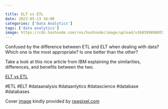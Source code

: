 ```yaml
---

title: ELT vs ETL
date: 2023-05-13 16:00
categories: ['Data Analytics']
tags: ['data analytics']
image: https://cdn.hashnode.com/res/hashnode/image/upload/v1683998980555/469ea18b-0468-4f81-b4f6-9161778a7347.jpeg?w=1600&h=840&fit=crop&crop=entropy&auto=compress,format&format=webp
---
```


Confused by the difference between ETL and ELT when dealing with data? Which one is the most appropriate? Is one better than the other?

Take a look at this nice article from IBM explaining the similarities, differences, and benefits between the two.

[ELT vs ETL](https://www.ibm.com/cloud/blog/elt-vs-etl-whats-the-difference)

#ETL #ELT #dataanalysis #dataanlytics #datascience #database #databases

Cover [image](https://www.rawpixel.com/image/1593) kindly provided by [rawpixel.com](http://rawpixel.com)
